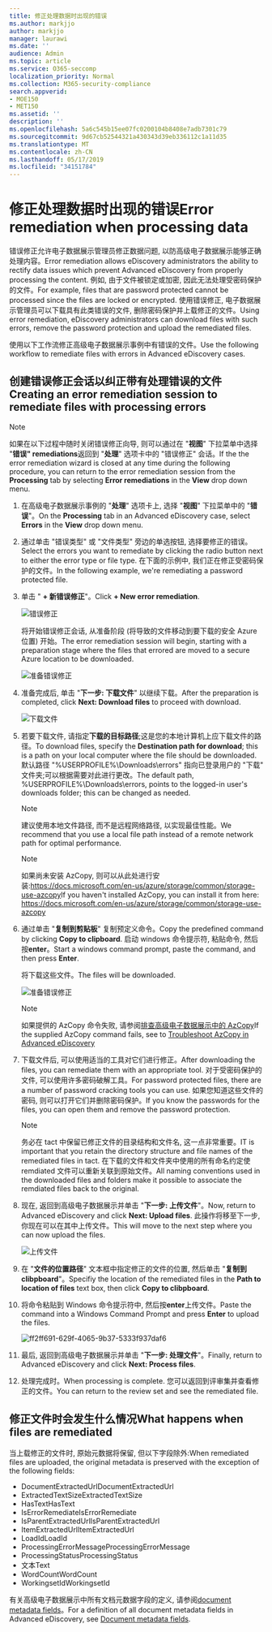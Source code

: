 ```yaml
---
title: 修正处理数据时出现的错误
ms.author: markjjo
author: markjjo
manager: laurawi
ms.date: ''
audience: Admin
ms.topic: article
ms.service: O365-seccomp
localization_priority: Normal
ms.collection: M365-security-compliance
search.appverid:
- MOE150
- MET150
ms.assetid: ''
description: ''
ms.openlocfilehash: 5a6c545b15ee07fc0200104b8408e7adb7301c79
ms.sourcegitcommit: 9d67cb52544321a430343d39eb336112c1a11d35
ms.translationtype: MT
ms.contentlocale: zh-CN
ms.lasthandoff: 05/17/2019
ms.locfileid: "34151784"
---
```

# <a name="error-remediation-when-processing-data"></a><span data-ttu-id="f9038-102">修正处理数据时出现的错误</span><span class="sxs-lookup"><span data-stu-id="f9038-102">Error remediation when processing data</span></span>

<span data-ttu-id="f9038-103">错误修正允许电子数据展示管理员修正数据问题, 以防高级电子数据展示能够正确处理内容。</span><span class="sxs-lookup"><span data-stu-id="f9038-103">Error remediation allows eDiscovery administrators the ability to rectify data issues which prevent Advanced eDiscovery from properly processing the content.</span></span> <span data-ttu-id="f9038-104">例如, 由于文件被锁定或加密, 因此无法处理受密码保护的文件。</span><span class="sxs-lookup"><span data-stu-id="f9038-104">For example, files that are password protected cannot be processed since the files are locked or encrypted.</span></span> <span data-ttu-id="f9038-105">使用错误修正, 电子数据展示管理员可以下载具有此类错误的文件, 删除密码保护并上载修正的文件。</span><span class="sxs-lookup"><span data-stu-id="f9038-105">Using error remediation, eDiscovery administrators can download files with such errors, remove the password protection and upload the remediated files.</span></span>

<span data-ttu-id="f9038-106">使用以下工作流修正高级电子数据展示事例中有错误的文件。</span><span class="sxs-lookup"><span data-stu-id="f9038-106">Use the following workflow to remediate files with errors in Advanced eDiscovery cases.</span></span>

## <a name="creating-an-error-remediation-session-to-remediate-files-with-processing-errors"></a><span data-ttu-id="f9038-107">创建错误修正会话以纠正带有处理错误的文件</span><span class="sxs-lookup"><span data-stu-id="f9038-107">Creating an error remediation session to remediate files with processing errors</span></span>

>[!NOTE]
><span data-ttu-id="f9038-108">如果在以下过程中随时关闭错误修正向导, 则可以通过在 "**视图**" 下拉菜单中选择 "**错误" remediations**返回到 "**处理**" 选项卡中的 "错误修正" 会话。</span><span class="sxs-lookup"><span data-stu-id="f9038-108">If the the error remediation wizard is closed at any time during the following procedure, you can return to the error remediation session from the **Processing** tab by selecting **Error remediations** in the **View** drop down menu.</span></span>

1. <span data-ttu-id="f9038-109">在高级电子数据展示事例的 "**处理**" 选项卡上, 选择 "**视图**" 下拉菜单中的 "**错误**"。</span><span class="sxs-lookup"><span data-stu-id="f9038-109">On the **Processing** tab in an Advanced eDiscovery case, select **Errors** in the **View** drop down menu.</span></span>

2. <span data-ttu-id="f9038-110">通过单击 "错误类型" 或 "文件类型" 旁边的单选按钮, 选择要修正的错误。</span><span class="sxs-lookup"><span data-stu-id="f9038-110">Select the errors you want to remediate by clicking the radio button next to either the error type or file type.</span></span>  <span data-ttu-id="f9038-111">在下面的示例中, 我们正在修正受密码保护的文件。</span><span class="sxs-lookup"><span data-stu-id="f9038-111">In the following example, we're remediating a password protected file.</span></span>

3. <span data-ttu-id="f9038-112">单击 " **+ 新错误修正**"。</span><span class="sxs-lookup"><span data-stu-id="f9038-112">Click **+ New error remediation**.</span></span>

    ![错误修正](../media/8c2faf1a-834b-44fc-b418-6a18aed8b81a.png)

    <span data-ttu-id="f9038-114">将开始错误修正会话, 从准备阶段 (将导致的文件移动到要下载的安全 Azure 位置) 开始。</span><span class="sxs-lookup"><span data-stu-id="f9038-114">The error remediation session will begin, starting with a preparation stage where the files that errored are moved to a secure Azure location to be downloaded.</span></span>

    ![准备错误修正](../media/390572ec-7012-47c4-a6b6-4cbb5649e8a8.png)

4. <span data-ttu-id="f9038-116">准备完成后, 单击 "**下一步: 下载文件**" 以继续下载。</span><span class="sxs-lookup"><span data-stu-id="f9038-116">After the preparation is completed, click **Next: Download files** to proceed with download.</span></span>

    ![下载文件](../media/6ac04b09-8e13-414a-9e24-7c75ba586363.png)

5. <span data-ttu-id="f9038-118">若要下载文件, 请指定**下载的目标路径**;这是您的本地计算机上应下载文件的路径。</span><span class="sxs-lookup"><span data-stu-id="f9038-118">To download files, specify the **Destination path for download**; this is a path on your local computer where the file should be downloaded.</span></span>  <span data-ttu-id="f9038-119">默认路径 "%USERPROFILE%\Downloads\errors" 指向已登录用户的 "下载" 文件夹;可以根据需要对此进行更改。</span><span class="sxs-lookup"><span data-stu-id="f9038-119">The default path, %USERPROFILE%\Downloads\errors, points to the logged-in user's downloads folder; this can be changed as needed.</span></span>

    >[!NOTE]
    ><span data-ttu-id="f9038-120">建议使用本地文件路径, 而不是远程网络路径, 以实现最佳性能。</span><span class="sxs-lookup"><span data-stu-id="f9038-120">We recommend that you use a local file path instead of a remote network path for optimal performance.</span></span>

    > [!NOTE]
    > <span data-ttu-id="f9038-121">如果尚未安装 AzCopy, 则可以从此处进行安装:https://docs.microsoft.com/en-us/azure/storage/common/storage-use-azcopy</span><span class="sxs-lookup"><span data-stu-id="f9038-121">If you haven't installed AzCopy, you can install it from here: https://docs.microsoft.com/en-us/azure/storage/common/storage-use-azcopy</span></span>

6. <span data-ttu-id="f9038-122">通过单击 "**复制到剪贴板**" 复制预定义命令。</span><span class="sxs-lookup"><span data-stu-id="f9038-122">Copy the predefined command by clicking **Copy to clipboard**.</span></span> <span data-ttu-id="f9038-123">启动 windows 命令提示符, 粘贴命令, 然后按**enter**。</span><span class="sxs-lookup"><span data-stu-id="f9038-123">Start a windows command prompt, paste the command, and then press **Enter**.</span></span>  

    <span data-ttu-id="f9038-124">将下载这些文件。</span><span class="sxs-lookup"><span data-stu-id="f9038-124">The files will be downloaded.</span></span>

    ![准备错误修正](../media/f364ab4d-31c5-4375-b69f-650f694a2f69.png)

    > [!NOTE]
    > <span data-ttu-id="f9038-126">如果提供的 AzCopy 命令失败, 请参阅[排查高级电子数据展示中的 AzCopy](troubleshooting-azcopy.md)</span><span class="sxs-lookup"><span data-stu-id="f9038-126">If the supplied AzCopy command fails, see to [Troubleshoot AzCopy in Advanced eDiscovery](troubleshooting-azcopy.md)</span></span>

7. <span data-ttu-id="f9038-127">下载文件后, 可以使用适当的工具对它们进行修正。</span><span class="sxs-lookup"><span data-stu-id="f9038-127">After downloading the files, you can remediate them with an appropriate tool.</span></span> <span data-ttu-id="f9038-128">对于受密码保护的文件, 可以使用许多密码破解工具。</span><span class="sxs-lookup"><span data-stu-id="f9038-128">For password protected files, there are a number of password cracking tools you can use.</span></span> <span data-ttu-id="f9038-129">如果您知道这些文件的密码, 则可以打开它们并删除密码保护。</span><span class="sxs-lookup"><span data-stu-id="f9038-129">If you know the passwords for the files, you can open them and remove the password protection.</span></span>
    > [!NOTE]
    > <span data-ttu-id="f9038-130">务必在 tact 中保留已修正文件的目录结构和文件名, 这一点非常重要。</span><span class="sxs-lookup"><span data-stu-id="f9038-130">IT is important that you retain the directory structure and file names of the remediated files in tact.</span></span>  <span data-ttu-id="f9038-131">在下载的文件和文件夹中使用的所有命名约定使 remdiated 文件可以重新关联到原始文件。</span><span class="sxs-lookup"><span data-stu-id="f9038-131">All naming conventions used in the downloaded files and folders make it possible to associate the remdiated files back to the original.</span></span>

8. <span data-ttu-id="f9038-132">现在, 返回到高级电子数据展示并单击 "**下一步: 上传文件**"。</span><span class="sxs-lookup"><span data-stu-id="f9038-132">Now, return to Advanced eDiscovery and click **Next: Upload files**.</span></span>  <span data-ttu-id="f9038-133">此操作将移至下一步, 你现在可以在其中上传文件。</span><span class="sxs-lookup"><span data-stu-id="f9038-133">This will move to the next step where you can now upload the files.</span></span>

    ![上传文件](../media/af3d8617-1bab-4ecd-8de0-22e53acba240.png)

9. <span data-ttu-id="f9038-135">在 "**文件的位置路径**" 文本框中指定修正的文件的位置, 然后单击 "**复制到 clibpboard**"。</span><span class="sxs-lookup"><span data-stu-id="f9038-135">Specifiy the location of the remediated files in the **Path to location of files** text box, then click **Copy to clibpboard**.</span></span>

10. <span data-ttu-id="f9038-136">将命令粘贴到 Windows 命令提示符中, 然后按**enter**上传文件。</span><span class="sxs-lookup"><span data-stu-id="f9038-136">Paste the command into a Windows Command Prompt and press **Enter** to upload the files.</span></span>

    ![ff2ff691-629f-4065-9b37-5333f937daf6](../media/ff2ff691-629f-4065-9b37-5333f937daf6.png)

11. <span data-ttu-id="f9038-138">最后, 返回到高级电子数据展示并单击 "**下一步: 处理文件**"。</span><span class="sxs-lookup"><span data-stu-id="f9038-138">Finally, return to Advanced eDiscovery and click **Next: Process files**.</span></span>

12. <span data-ttu-id="f9038-139">处理完成时。</span><span class="sxs-lookup"><span data-stu-id="f9038-139">When processing is complete.</span></span>  <span data-ttu-id="f9038-140">您可以返回到评审集并查看修正的文件。</span><span class="sxs-lookup"><span data-stu-id="f9038-140">You can return to the review set and see the remediated file.</span></span>

## <a name="what-happens-when-files-are-remediated"></a><span data-ttu-id="f9038-141">修正文件时会发生什么情况</span><span class="sxs-lookup"><span data-stu-id="f9038-141">What happens when files are remediated</span></span>

<span data-ttu-id="f9038-142">当上载修正的文件时, 原始元数据将保留, 但以下字段除外:</span><span class="sxs-lookup"><span data-stu-id="f9038-142">When remediated files are uploaded, the original metadata is preserved with the exception of the following fields:</span></span> 

- <span data-ttu-id="f9038-143">DocumentExtractedUrl</span><span class="sxs-lookup"><span data-stu-id="f9038-143">DocumentExtractedUrl</span></span>
- <span data-ttu-id="f9038-144">ExtractedTextSize</span><span class="sxs-lookup"><span data-stu-id="f9038-144">ExtractedTextSize</span></span>
- <span data-ttu-id="f9038-145">HasText</span><span class="sxs-lookup"><span data-stu-id="f9038-145">HasText</span></span>
- <span data-ttu-id="f9038-146">IsErrorRemediate</span><span class="sxs-lookup"><span data-stu-id="f9038-146">IsErrorRemediate</span></span>
- <span data-ttu-id="f9038-147">IsParentExtractedUrl</span><span class="sxs-lookup"><span data-stu-id="f9038-147">IsParentExtractedUrl</span></span>
- <span data-ttu-id="f9038-148">ItemExtractedUrl</span><span class="sxs-lookup"><span data-stu-id="f9038-148">ItemExtractedUrl</span></span>
- <span data-ttu-id="f9038-149">LoadId</span><span class="sxs-lookup"><span data-stu-id="f9038-149">LoadId</span></span>
- <span data-ttu-id="f9038-150">ProcessingErrorMessage</span><span class="sxs-lookup"><span data-stu-id="f9038-150">ProcessingErrorMessage</span></span>
- <span data-ttu-id="f9038-151">ProcessingStatus</span><span class="sxs-lookup"><span data-stu-id="f9038-151">ProcessingStatus</span></span>
- <span data-ttu-id="f9038-152">文本</span><span class="sxs-lookup"><span data-stu-id="f9038-152">Text</span></span>
- <span data-ttu-id="f9038-153">WordCount</span><span class="sxs-lookup"><span data-stu-id="f9038-153">WordCount</span></span>
- <span data-ttu-id="f9038-154">WorkingsetId</span><span class="sxs-lookup"><span data-stu-id="f9038-154">WorkingsetId</span></span>

<span data-ttu-id="f9038-155">有关高级电子数据展示中所有文档元数据字段的定义, 请参阅[document metadata fields](document-metadata-fields.md)。</span><span class="sxs-lookup"><span data-stu-id="f9038-155">For a definition of all document metadata fields in Advanced eDiscovery, see [Document metadata fields](document-metadata-fields.md).</span></span>